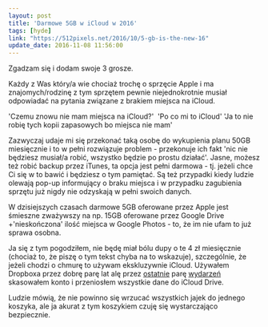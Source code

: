 ```yaml
---
layout: post
title: 'Darmowe 5GB w iCloud w 2016'
tags: [hyde]
link: "https://512pixels.net/2016/10/5-gb-is-the-new-16"
update_date: 2016-11-08 11:56:00
---
```


Zgadzam się i dodam swoje 3 grosze.

Każdy z Was który/a wie chociaż trochę o sprzęcie Apple i ma znajomych/rodzinę z tym sprzętem pewnie niejednokrotnie musiał odpowiadać na pytania związane z brakiem miejsca na iCloud.

'Czemu znowu nie mam miejsca na iCloud?' 
'Po co mi to iCloud'
'Ja to nie robię tych kopii zapasowych bo miejsca nie mam'

Zazwyczaj udaje mi się przekonać taką osobę do wykupienia planu 50GB miesięcznie i to w pełni rozwiązuje problem - przekonuje ich fakt 'nic nie będziesz musiał/a robić, wszystko będzie po prostu działać'.
Jasne, możesz też robić backup przez iTunes, ta opcja jest pełni darmowa - tj. jeżeli chce Ci się w to bawić i będziesz o tym pamiętać.
Są też przypadki kiedy ludzie olewają pop-up informujący o braku miejsca i w przypadku zagubienia sprzętu już nigdy nie odzyskają w pełni swoich danych.

W dzisiejszych czasach darmowe 5GB oferowane przez Apple jest śmieszne zważywszy na np. 15GB oferowane przez Google Drive +'nieskończona' ilość miejsca w Google Photos - to, że im nie ufam to już sprawa osobna.

Ja się z tym pogodziłem, nie będę miał bólu dupy o te 4 zł miesięcznie (chociaż to, że piszę o tym tekst chyba na to wskazuje), szczególnie, że jeżeli chodzi o chmurę to używam ekskluzywnie iCloud.
Używałem Dropboxa przez dobrę parę lat alę przez [ostatnie](https://www.washingtonpost.com/news/the-switch/wp/2016/09/07/hacked-dropbox-data-of-68-million-users-is-now-or-sale-on-the-dark-web/) parę [wydarzeń](http://applehelpwriter.com/2016/07/28/revealing-dropboxs-dirty-little-security-hack/) skasowałem konto i przeniosłem wszystkie dane do iCloud Drive.

Ludzie mówią, że nie powinno się wrzucać wszystkich jajek do jednego koszyka, ale ja akurat z tym koszykiem czuję się wystarczająco bezpiecznie.